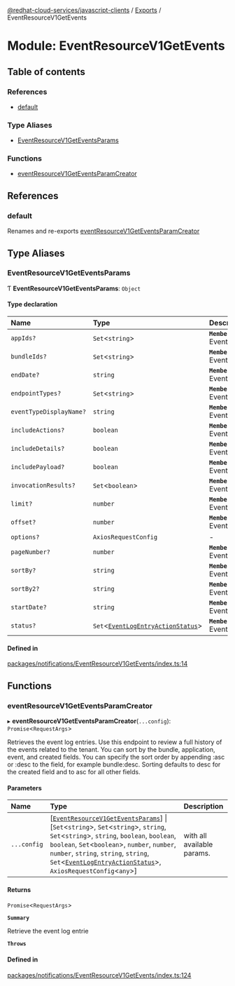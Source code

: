 [@redhat-cloud-services/javascript-clients](../README.md) / [Exports](../modules.md) / EventResourceV1GetEvents

# Module: EventResourceV1GetEvents

## Table of contents

### References

- [default](EventResourceV1GetEvents.md#default)

### Type Aliases

- [EventResourceV1GetEventsParams](EventResourceV1GetEvents.md#eventresourcev1geteventsparams)

### Functions

- [eventResourceV1GetEventsParamCreator](EventResourceV1GetEvents.md#eventresourcev1geteventsparamcreator)

## References

### default

Renames and re-exports [eventResourceV1GetEventsParamCreator](EventResourceV1GetEvents.md#eventresourcev1geteventsparamcreator)

## Type Aliases

### EventResourceV1GetEventsParams

Ƭ **EventResourceV1GetEventsParams**: `Object`

#### Type declaration

| Name | Type | Description |
| :------ | :------ | :------ |
| `appIds?` | `Set`\<`string`\> | **`Memberof`** EventResourceV1GetEventsApi |
| `bundleIds?` | `Set`\<`string`\> | **`Memberof`** EventResourceV1GetEventsApi |
| `endDate?` | `string` | **`Memberof`** EventResourceV1GetEventsApi |
| `endpointTypes?` | `Set`\<`string`\> | **`Memberof`** EventResourceV1GetEventsApi |
| `eventTypeDisplayName?` | `string` | **`Memberof`** EventResourceV1GetEventsApi |
| `includeActions?` | `boolean` | **`Memberof`** EventResourceV1GetEventsApi |
| `includeDetails?` | `boolean` | **`Memberof`** EventResourceV1GetEventsApi |
| `includePayload?` | `boolean` | **`Memberof`** EventResourceV1GetEventsApi |
| `invocationResults?` | `Set`\<`boolean`\> | **`Memberof`** EventResourceV1GetEventsApi |
| `limit?` | `number` | **`Memberof`** EventResourceV1GetEventsApi |
| `offset?` | `number` | **`Memberof`** EventResourceV1GetEventsApi |
| `options?` | `AxiosRequestConfig` | - |
| `pageNumber?` | `number` | **`Memberof`** EventResourceV1GetEventsApi |
| `sortBy?` | `string` | **`Memberof`** EventResourceV1GetEventsApi |
| `sortBy2?` | `string` | **`Memberof`** EventResourceV1GetEventsApi |
| `startDate?` | `string` | **`Memberof`** EventResourceV1GetEventsApi |
| `status?` | `Set`\<[`EventLogEntryActionStatus`](../enums/types.EventLogEntryActionStatus.md)\> | **`Memberof`** EventResourceV1GetEventsApi |

#### Defined in

[packages/notifications/EventResourceV1GetEvents/index.ts:14](https://github.com/RedHatInsights/javascript-clients/blob/main/packages/notifications/EventResourceV1GetEvents/index.ts#L14)

## Functions

### eventResourceV1GetEventsParamCreator

▸ **eventResourceV1GetEventsParamCreator**(`...config`): `Promise`\<`RequestArgs`\>

Retrieves the event log entries. Use this endpoint to review a full history of the events related to the tenant. You can sort by the bundle, application, event, and created fields. You can specify the sort order by appending :asc or :desc to the field, for example bundle:desc. Sorting defaults to desc for the created field and to asc for all other fields.

#### Parameters

| Name | Type | Description |
| :------ | :------ | :------ |
| `...config` | [[`EventResourceV1GetEventsParams`](EventResourceV1GetEvents.md#eventresourcev1geteventsparams)] \| [`Set`\<`string`\>, `Set`\<`string`\>, `string`, `Set`\<`string`\>, `string`, `boolean`, `boolean`, `boolean`, `Set`\<`boolean`\>, `number`, `number`, `number`, `string`, `string`, `string`, `Set`\<[`EventLogEntryActionStatus`](../enums/types.EventLogEntryActionStatus.md)\>, `AxiosRequestConfig`\<`any`\>] | with all available params. |

#### Returns

`Promise`\<`RequestArgs`\>

**`Summary`**

Retrieve the event log entrie

**`Throws`**

#### Defined in

[packages/notifications/EventResourceV1GetEvents/index.ts:124](https://github.com/RedHatInsights/javascript-clients/blob/main/packages/notifications/EventResourceV1GetEvents/index.ts#L124)
